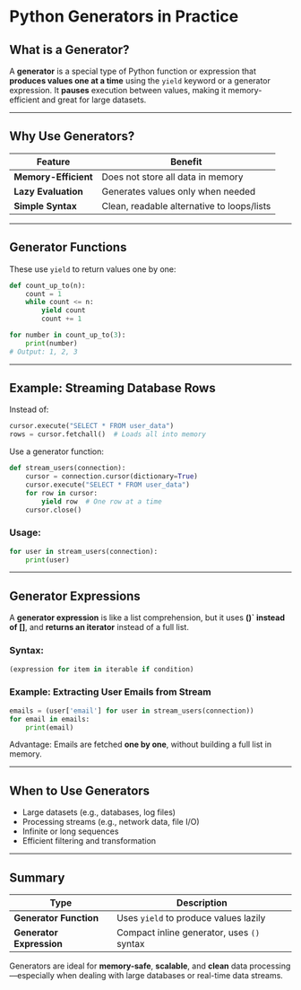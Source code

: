# Python Generators in Practice

## What is a Generator?

A **generator** is a special type of Python function or expression that **produces values one at a time** using the `yield` keyword or a generator expression. It **pauses** execution between values, making it memory-efficient and great for large datasets.

---

## Why Use Generators?

| Feature            | Benefit                                      |
|-------------------|----------------------------------------------|
| **Memory-Efficient** | Does not store all data in memory             |
| **Lazy Evaluation**  | Generates values only when needed             |
| **Simple Syntax**    | Clean, readable alternative to loops/lists    |

---

## Generator Functions

These use `yield` to return values one by one:

```python
def count_up_to(n):
    count = 1
    while count <= n:
        yield count
        count += 1

for number in count_up_to(3):
    print(number)
# Output: 1, 2, 3
```

---

## Example: Streaming Database Rows

Instead of:

```python
cursor.execute("SELECT * FROM user_data")
rows = cursor.fetchall()  # Loads all into memory 
```

Use a generator function:

```python
def stream_users(connection):
    cursor = connection.cursor(dictionary=True)
    cursor.execute("SELECT * FROM user_data")
    for row in cursor:
        yield row  # One row at a time 
    cursor.close()
```

### Usage:

```python
for user in stream_users(connection):
    print(user)
```

---

## Generator Expressions

A **generator expression** is like a list comprehension, but it uses **()` instead of []**, and **returns an iterator** instead of a full list.

### Syntax:

```python
(expression for item in iterable if condition)
```

### Example: Extracting User Emails from Stream

```python
emails = (user['email'] for user in stream_users(connection))
for email in emails:
    print(email)
```

Advantage: Emails are fetched **one by one**, without building a full list in memory.

---

## When to Use Generators

- Large datasets (e.g., databases, log files)
- Processing streams (e.g., network data, file I/O)
- Infinite or long sequences
- Efficient filtering and transformation

---

## Summary

| Type                   | Description                                |
|------------------------|--------------------------------------------|
| **Generator Function** | Uses `yield` to produce values lazily      |
| **Generator Expression** | Compact inline generator, uses `()` syntax  |

Generators are ideal for **memory-safe**, **scalable**, and **clean** data processing—especially when dealing with large databases or real-time data streams.
